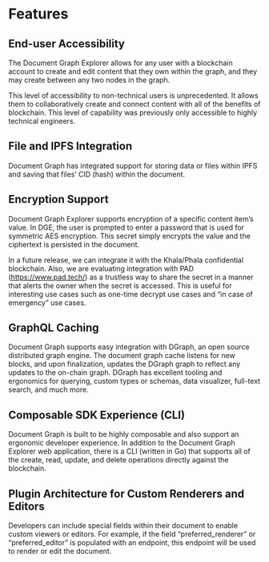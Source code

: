 # Features


## End-user Accessibility
The Document Graph Explorer allows for any user with a blockchain account to create and edit content that they own within the graph, and they may create between any two nodes in the graph.

This level of accessibility to non-technical users is unprecedented. It allows them to collaboratively create and connect content with all of the benefits of blockchain. This level of capability was previously only accessible to highly technical engineers.

## File and IPFS Integration
Document Graph has integrated support for storing data or files within IPFS and saving that files’ CID (hash) within the document. 

## Encryption Support
Document Graph Explorer supports encryption of a specific content item’s value. In DGE, the user is prompted to enter a password that is used for symmetric AES encryption. This secret simply encrypts the value and the ciphertext is persisted in the document. 

In a future release, we can integrate it with the Khala/Phala confidential blockchain. Also, we are evaluating integration with PAD (https://www.pad.tech/) as a trustless way to share the secret in a manner that alerts the owner when the secret is accessed. This is useful for interesting use cases such as one-time decrypt use cases and “in case of emergency” use cases.

## GraphQL Caching
Document Graph supports easy integration with DGraph, an open source distributed graph engine. The document graph cache listens for new blocks, and upon finalization, updates the DGraph graph to reflect any updates to the on-chain graph. DGraph has excellent tooling and ergonomics for querying, custom types or schemas, data visualizer, full-text search, and much more. 

## Composable SDK Experience (CLI)
Document Graph is built to be highly composable and also support an ergonomic developer experience. In addition to the Document Graph Explorer web application, there is a CLI (written in Go) that supports all of the create, read, update, and delete operations directly against the blockchain. 

## Plugin Architecture for Custom Renderers and Editors
Developers can include special fields within their document to enable custom viewers or editors. For example, if the field “preferred_renderer” or “preferred_editor” is populated with an endpoint, this endpoint will be used to render or edit the document.
